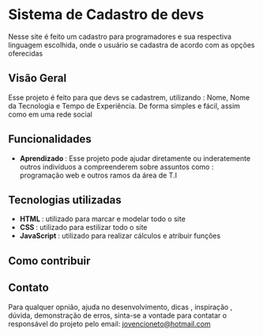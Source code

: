 # Sistema de Cadastro de devs
Nesse site é feito um cadastro para programadores e sua respectiva linguagem escolhida, onde o usuário se cadastra de acordo com as opções oferecidas
## Visão Geral
Esse projeto é feito para que devs se cadastrem, utilizando : Nome, Nome da Tecnologia e Tempo de Experiência. De forma simples e fácil, assim como em uma rede social
## Funcionalidades
- <strong> Aprendizado </strong>: Esse projeto pode ajudar diretamente ou inderatemente outros indivíduos a compreenderem sobre assuntos como : programação web e outros ramos da área de T.I
## Tecnologias utilizadas
- <strong> HTML </strong>: utilizado para marcar e modelar todo o site
- <strong> CSS </strong>: utilizado para estilizar todo o site
- <strong> JavaScript </strong>: utilizado para realizar cálculos e atribuir funções
## Como contribuir

## Contato
Para qualquer opnião, ajuda no desenvolvimento, dicas , inspiração , dúvida, demonstração de erros, sinta-se a vontade para contatar o responsável do projeto pelo email: jovencioneto@hotmail.com
